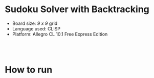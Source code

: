 # Sudoku Solver with Backtracking
* Board size: *9 x 9* grid 
* Language used: CLISP
* Platform: Allegro CL 10.1 Free Express Edition

<br/>
<br/>

# How to run
